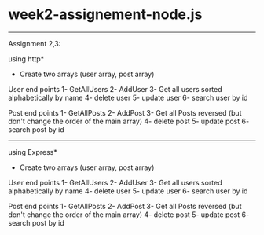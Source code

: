 # week2-assignement-node.js
---------------------------------
Assignment 2,3:

using http*
* Create two arrays (user array, post array)

User end points
1- GetAllUsers
2- AddUser
3- Get all users sorted alphabetically by name 
4- delete user
5- update user
6- search  user by id

Post end points
1- GetAllPosts
2- AddPost
3- Get all Posts reversed (but don't change the order of the main array)
4- delete post
5- update post
6- search  post by id
****************************


using Express*
* Create two arrays (user array, post array)

User end points
1- GetAllUsers
2- AddUser
3- Get all users sorted alphabetically by name 
4- delete user
5- update user
6- search  user by id

Post end points
1- GetAllPosts
2- AddPost
3- Get all Posts reversed (but don't change the order of the main array)
4- delete post
5- update post
6- search  post by id
